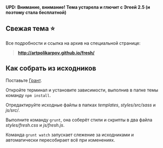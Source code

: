 **UPD: Внимание, внимание! Тема устарела и глючит с Эгеей 2.5 (и поэтому стала бесплатной)**

## Свежая тема :star:

Все подробности и ссылка на архив на специальной странице:

> **http://artpolikarpov.github.io/fresh/**

## Как собрать из исходников

Поставьте [Грант](http://gruntjs.com/getting-started).

Откройте терминал и установите зависимости, выполнив в папке темы команду `npm install`.

Отредактируйте исходные файлы в папках *templates*, *styles/src/sass* и *js/src/*.

Выполните команду `grunt`, она соберёт стили и скрипты в два файла *styles/fresh.css* и *js/fresh.js*.

Команда `grunt watch` запускает слежение за исходниками и автоматически пересобирает всё при изменениях.

